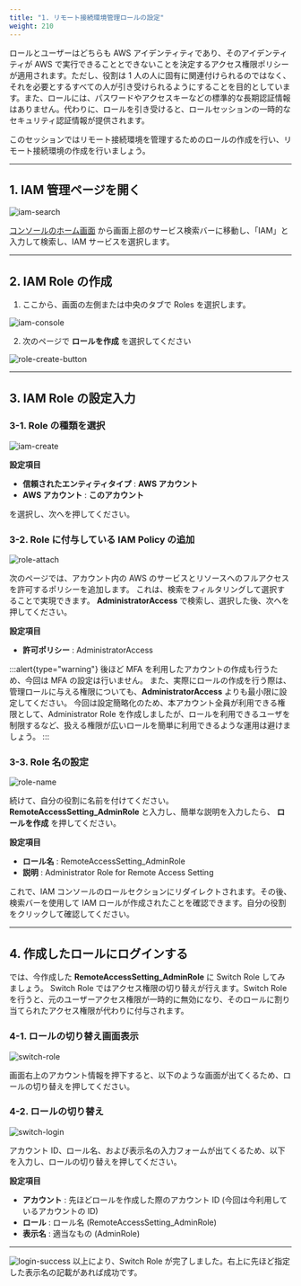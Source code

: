 ```yaml
---
title: "1. リモート接続環境管理ロールの設定"
weight: 210
---
```


ロールとユーザーはどちらも AWS アイデンティティであり、そのアイデンティティが AWS で実行できることとできないことを決定するアクセス権限ポリシーが適用されます。ただし、役割は 1 人の人に固有に関連付けられるのではなく、それを必要とするすべての人が引き受けられるようにすることを目的としています。また、ロールには、パスワードやアクセスキーなどの標準的な長期認証情報はありません。代わりに、ロールを引き受けると、ロールセッションの一時的なセキュリティ認証情報が提供されます。

このセッションではリモート接続環境を管理するためのロールの作成を行い、リモート接続環境の作成を行いましょう。

---

## 1. IAM 管理ページを開く

![iam-search](/static/02_RemoteSettingHand/02_01_IAMSetting/iam_search.png)

[コンソールのホーム画面](https://console.aws.amazon.com/console) から画面上部のサービス検索バーに移動し、「IAM」と入力して検索し、IAM サービスを選択します。

---
## 2. IAM Role の作成

1. ここから、画面の左側または中央のタブで Roles を選択します。

![iam-console](/static/02_RemoteSettingHand/02_01_IAMSetting/iam_console.png)

2. 次のページで **ロールを作成** を選択してください

![role-create-button](/static/02_RemoteSettingHand/02_01_IAMSetting/role_create_button.png)

---
## 3. IAM Role の設定入力
### 3-1. Role の種類を選択
![iam-create](/static/02_RemoteSettingHand/02_01_IAMSetting/iam_create.png)

**設定項目**
- **信頼されたエンティティタイプ** : **AWS アカウント** 
- **AWS アカウント** : **このアカウント**

を選択し、次へを押してください。

### 3-2. Role に付与している IAM Policy の追加
![role-attach](/static/02_RemoteSettingHand/02_01_IAMSetting/iam_role_attach.png)

次のページでは、アカウント内の AWS のサービスとリソースへのフルアクセスを許可するポリシーを追加します。
これは、検索をフィルタリングして選択することで実現できます。 **AdministratorAccess** で検索し、選択した後、次へを押してください。

**設定項目**
- **許可ポリシー** :  AdministratorAccess

:::alert{type="warning"}
後ほど MFA を利用したアカウントの作成も行うため、今回は MFA の設定は行いません。
また、実際にロールの作成を行う際は、管理ロールに与える権限についても、**AdministratorAccess** よりも最小限に設定してください。
今回は設定簡略化のため、本アカウント全員が利用できる権限として、Administrator Role を作成しましたが、ロールを利用できるユーザを制限するなど、扱える権限が広いロールを簡単に利用できるような運用は避けましょう。
:::

### 3-3. Role 名の設定
![role-name](/static/02_RemoteSettingHand/02_01_IAMSetting/iam_role_name.png)

続けて、自分の役割に名前を付けてください。 
**RemoteAccessSetting_AdminRole** と入力し、簡単な説明を入力したら、 **ロールを作成** を押してください。

**設定項目**
- **ロール名** :  RemoteAccessSetting_AdminRole
- **説明** : Administrator Role for Remote Access Setting

これで、IAM コンソールのロールセクションにリダイレクトされます。その後、検索バーを使用して IAM ロールが作成されたことを確認できます。自分の役割をクリックして確認してください。

---

## 4. 作成したロールにログインする

では、今作成した **RemoteAccessSetting_AdminRole** に Switch Role してみましょう。
Switch Role ではアクセス権限の切り替えが行えます。Switch Role を行うと、元のユーザーアクセス権限が一時的に無効になり、そのロールに割り当てられたアクセス権限が代わりに付与されます。

### 4-1. ロールの切り替え画面表示
![switch-role](/static/02_RemoteSettingHand/02_01_IAMSetting/switch_role.png)

画面右上のアカウント情報を押下すると、以下のような画面が出てくるため、ロールの切り替えを押してください。

### 4-2. ロールの切り替え
![switch-login](/static/02_RemoteSettingHand/02_01_IAMSetting/login.png)

アカウント ID、ロール名、および表示名の入力フォームが出てくるため、以下を入力し、ロールの切り替えを押してください。

**設定項目**
- **アカウント** : 先ほどロールを作成した際のアカウント ID (今回は今利用しているアカウントの ID)
- **ロール** : ロール名 (RemoteAccessSetting_AdminRole)
- **表示名** : 適当なもの (AdminRole)

---

![login-success](/static/02_RemoteSettingHand/02_01_IAMSetting/success.png)
以上により、Switch Role が完了しました。右上に先ほど指定した表示名の記載があれば成功です。
